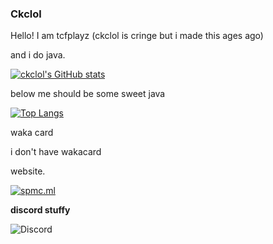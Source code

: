 ### Ckclol
Hello! I am tcfplayz (ckclol is cringe but i made this ages ago)

and i do java.

[![ckclol's GitHub stats](https://github-readme-stats.vercel.app/api?username=ckclol)](https://github.com/anuraghazra/github-readme-stats)

below me should be some sweet java

[![Top Langs](https://github-readme-stats.vercel.app/api/top-langs/?username=ckclol&layout=compact)](https://github.com/anuraghazra/github-readme-stats)

waka card

i don't have wakacard

website.

[![spmc.ml](https://spmc.ml)](https://spmc.ml)

**discord stuffy**

![Discord](https://discordapp.com/api/guilds/802077281165639691/widget.png?style=banner4)


